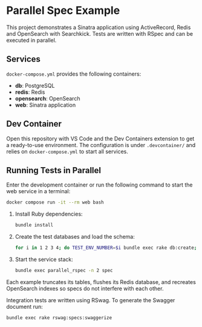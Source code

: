 # Parallel Spec Example

This project demonstrates a Sinatra application using ActiveRecord, Redis and OpenSearch with Searchkick. Tests are written with RSpec and can be executed in parallel.

## Services

`docker-compose.yml` provides the following containers:

- **db**: PostgreSQL
- **redis**: Redis
- **opensearch**: OpenSearch
- **web**: Sinatra application

## Dev Container

Open this repository with VS Code and the Dev Containers extension to get a ready-to-use environment. The configuration is under `.devcontainer/` and relies on `docker-compose.yml` to start all services.

## Running Tests in Parallel

Enter the development container or run the following command to start the web service in a terminal:

```bash
docker compose run -it --rm web bash
```


1. Install Ruby dependencies:

   ```bash
   bundle install
   ```

2. Create the test databases and load the schema:

   ```bash
   for i in 1 2 3 4; do TEST_ENV_NUMBER=$i bundle exec rake db:create; done
   ```

3. Start the service stack:

   ```bash
   bundle exec parallel_rspec -n 2 spec
   ```

Each example truncates its tables, flushes its Redis database, and recreates OpenSearch indexes so specs do not interfere with each other.

Integration tests are written using RSwag. To generate the Swagger document run:

```bash
bundle exec rake rswag:specs:swaggerize
```